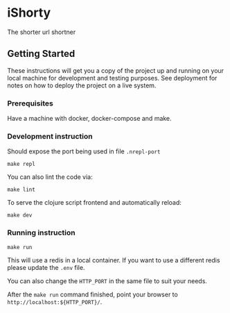 # iShorty

The shorter url shortner

## Getting Started

These instructions will get you a copy of the project up and running on your local machine for development and testing purposes. See deployment for notes on how to deploy the project on a live system.

### Prerequisites

Have a machine with docker, docker-compose and make.

### Development instruction

Should expose the port being used in file `.nrepl-port`

```
make repl
```

You can also lint the code via:

```
make lint
```

To serve the clojure script frontend and automatically reload:

```
make dev
```

### Running instruction

```
make run
```

This will use a redis in a local container. If you want to use a different
redis please update the `.env` file.

You can also change the `HTTP_PORT` in the same file to suit your needs.

After the `make run` command finished, point your browser to `http://localhost:${HTTP_PORT}/`.
